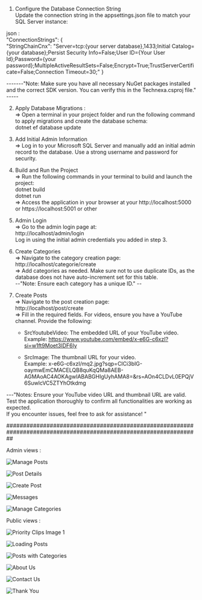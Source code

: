 





1. Configure the Database Connection String <br>
Update the connection string in the appsettings.json file to match your SQL Server instance:<br>

json : <br>
"ConnectionStrings": { <br>
  "StringChainCnx": "Server=tcp:{your server database},1433;Initial Catalog={your database};Persist Security Info=False;User ID={Your User Id};Password={your password};MultipleActiveResultSets=False;Encrypt=True;TrustServerCertificate=False;Connection Timeout=30;"
}<br>

-------"Note: Make sure you have all necessary NuGet packages installed and the correct SDK version. You can verify this in the Technexa.csproj file." ----- <br>

2. Apply Database Migrations :<br>
  => Open a terminal in your project folder and run the following command to apply migrations and create the database schema: <br>
    dotnet ef database update<br>

3. Add Initial Admin Information<br>
  => Log in to your Microsoft SQL Server and manually add an initial admin record to the database. Use a strong username and password for security.<br>

4. Build and Run the Project<br>
  => Run the following commands in your terminal to build and launch the project: <br>
    dotnet build<br>
    dotnet run<br>
  => Access the application in your browser at your http://localhost:5000 or https://localhost:5001 or other <br>

5. Admin Login<br>
  => Go to the admin login page at:<br>
    http://localhost/admin/login<br>
    Log in using the initial admin credentials you added in step 3.<br>



6. Create Categories<br>
  => Navigate to the category creation page: <br>
    http://localhost/categorie/create<br>
  => Add categories as needed. Make sure not to use duplicate IDs, as the database does not have auto-increment set for this table.<br>
  --"Note: Ensure each category has a unique ID." --<br>

7. Create Posts<br>
    => Navigate to the post creation page: <br>
    http://localhost/post/create<br>
    => Fill in the required fields. For videos, ensure you have a YouTube channel. Provide the following:<br>
    * SrcYoutubeVideo: The embedded URL of your YouTube video.<br>
    Example: https://www.youtube.com/embed/x-e6G-c6xzI?si=w1ft9Moet3IDF6ly<br>

    * SrcImage: The thumbnail URL for your video.<br>
    Example: x-e6G-c6xzI/mq2.jpg?sqp=CICi3bIG-oaymwEmCMACELQB8quKqQMa8AEB-AGMAoAC4AOKAgwIABABGHIgUyhAMA8=&rs=AOn4CLDvL0EPQjV6SuwlcVC5ZTYhOtkdmg<br>


---"Notes:
Ensure your YouTube video URL and thumbnail URL are valid.<br>
Test the application thoroughly to confirm all functionalities are working as expected.<br>
If you encounter issues, feel free to ask for assistance! "

##################################################################################################################





Admin views :

![Manage Posts](screenshots/GererPosts.png)

![Post Details](screenshots/DetailsPost.png)

![Create Post](screenshots/createpost.png)

![Messages](screenshots/Messages.png)

![Manage Categories](screenshots/gerercategorie.png)


Public  views : 

![Priority Clips Image 1](screenshots/priorityclipsimg1.png)

![Loading Posts](screenshots/loadingposts.png)

![Posts with Categories](screenshots/postswithcategories.png)

![About Us](screenshots/aboutus.png)

![Contact Us](screenshots/contactus.png)

![Thank You](screenshots/thankyou.png)


